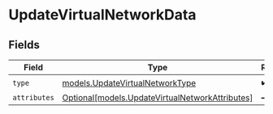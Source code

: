# UpdateVirtualNetworkData


## Fields

| Field                                                                                          | Type                                                                                           | Required                                                                                       | Description                                                                                    |
| ---------------------------------------------------------------------------------------------- | ---------------------------------------------------------------------------------------------- | ---------------------------------------------------------------------------------------------- | ---------------------------------------------------------------------------------------------- |
| `type`                                                                                         | [models.UpdateVirtualNetworkType](../models/updatevirtualnetworktype.md)                       | :heavy_check_mark:                                                                             | N/A                                                                                            |
| `attributes`                                                                                   | [Optional[models.UpdateVirtualNetworkAttributes]](../models/updatevirtualnetworkattributes.md) | :heavy_minus_sign:                                                                             | N/A                                                                                            |